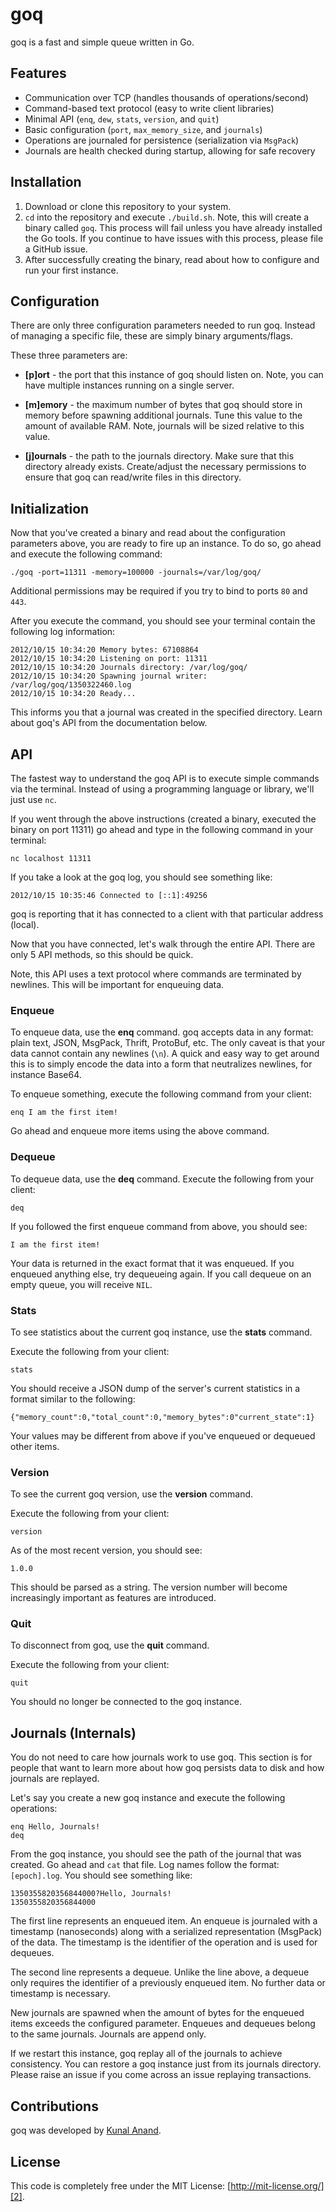 # goq

goq is a fast and simple queue written in Go.


## Features

- Communication over TCP (handles thousands of operations/second)
- Command-based text protocol (easy to write client libraries)
- Minimal API (`enq`, `dew`, `stats`, `version`, and `quit`)
- Basic configuration (`port`, `max_memory_size`, and `journals`)
- Operations are journaled for persistence (serialization via `MsgPack`)
- Journals are health checked during startup, allowing for safe recovery


## Installation

1. Download or clone this repository to your system.
2. `cd` into the repository and execute `./build.sh`. Note, this will create a binary called `goq`. This process will fail unless you have already installed the Go tools. If you continue to have issues with this process, please file a GitHub issue.
3. After successfully creating the binary, read about how to configure and run your first instance.


## Configuration

There are only three configuration parameters needed to run goq. Instead of managing a specific file, these are simply binary arguments/flags.

These three parameters are:

- **[p]ort** - the port that this instance of goq should listen on. Note, you can have multiple instances running on a single server.

- **[m]emory** - the maximum number of bytes that goq should store in memory before spawning additional journals. Tune this value to the amount of available RAM. Note, journals will be sized relative to this value.

- **[j]ournals** - the path to the journals directory. Make sure that this directory already exists. Create/adjust the necessary permissions to ensure that goq can read/write files in this directory.


## Initialization

Now that you've created a binary and read about the configuration parameters above, you are ready to fire up an instance. To do so, go ahead and execute the following command:

	./goq -port=11311 -memory=100000 -journals=/var/log/goq/

Additional permissions may be required if you try to bind to ports `80` and `443`.

After you execute the command, you should see your terminal contain the following log information:

	2012/10/15 10:34:20 Memory bytes: 67108864
	2012/10/15 10:34:20 Listening on port: 11311
	2012/10/15 10:34:20 Journals directory: /var/log/goq/
	2012/10/15 10:34:20 Spawning journal writer: /var/log/goq/1350322460.log
	2012/10/15 10:34:20 Ready...

This informs you that a journal was created in the specified directory. Learn about goq's API from the documentation below.


## API

The fastest way to understand the goq API is to execute simple commands via the terminal. Instead of using a programming language or library, we'll just use `nc`.

If you went through the above instructions (created a binary, executed the binary on port 11311) go ahead and type in the following command in your terminal:

	nc localhost 11311
	
If you take a look at the goq log, you should see something like:

	2012/10/15 10:35:46 Connected to [::1]:49256

goq is reporting that it has connected to a client with that particular address (local).

Now that you have connected, let's walk through the entire API. There are only 5 API methods, so this should be quick.

Note, this API uses a text protocol where commands are terminated by newlines. This will be important for enqueuing data.

### Enqueue

To enqueue data, use the **enq** command. goq accepts data in any format: plain text, JSON, MsgPack, Thrift, ProtoBuf, etc. The only caveat is that your data cannot contain any newlines (`\n`). A quick and easy way to get around this is to simply encode the data into a form that neutralizes newlines, for instance Base64.

To enqueue something, execute the following command from your client:

	enq I am the first item!

Go ahead and enqueue more items using the above command.

### Dequeue

To dequeue data, use the **deq** command. Execute the following from your client:

	deq

If you followed the first enqueue command from above, you should see:

	I am the first item!

Your data is returned in the exact format that it was enqueued. If you enqueued anything else, try dequeueing again. If you call dequeue on an empty queue, you will receive `NIL`.

### Stats

To see statistics about the current goq instance, use the **stats** command.

Execute the following from your client:

	stats

You should receive a JSON dump of the server's current statistics in a format similar to the following:

	{"memory_count":0,"total_count":0,"memory_bytes":0"current_state":1}

Your values may be different from above if you've enqueued or dequeued other items.

### Version

To see the current goq version, use the **version** command.

Execute the following from your client:

	version
	
As of the most recent version, you should see:

	1.0.0

This should be parsed as a string. The version number will become increasingly important as features are introduced.

### Quit

To disconnect from goq, use the **quit** command.

Execute the following from your client:

	quit
	
You should no longer be connected to the goq instance.


## Journals (Internals)

You do not need to care how journals work to use goq. This section is for people that want to learn more about how goq persists data to disk and how journals are replayed.

Let's say you create a new goq instance and execute the following operations:

	enq Hello, Journals!
	deq

From the goq instance, you should see the path of the journal that was created. Go ahead and `cat` that file. Log names follow the format: `[epoch].log`. You should see something like:

	1350355820356844000?Hello, Journals!
	1350355820356844000

The first line represents an enqueued item. An enqueue is journaled with a timestamp (nanoseconds) along with a serialized representation (MsgPack) of the data. The timestamp is the identifier of the operation and is used for dequeues.

The second line represents a dequeue. Unlike the line above, a dequeue only requires the identifier of a previously enqueued item. No further data or timestamp is necessary.

New journals are spawned when the amount of bytes for the enqueued items exceeds the configured parameter. Enqueues and dequeues belong to the same journals. Journals are append only.

If we restart this instance, goq replay all of the journals to achieve consistency. You can restore a goq instance just from its journals directory. Please raise an issue if you come across an issue replaying transactions.


## Contributions

goq was developed by [Kunal Anand][0].


## License

This code is completely free under the MIT License: [http://mit-license.org/][2].


[0]: https://twitter.com/ka
[2]: http://mit-license.org/